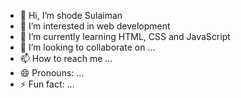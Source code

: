 - 👋 Hi, I’m shode Sulaiman 
- 👀 I’m interested in web development 
- 🌱 I’m currently learning HTML, CSS and JavaScript 
- 💞️ I’m looking to collaborate on ...
- 📫 How to reach me ...
- 😄 Pronouns: ...
- ⚡ Fun fact: ...

<!---
showdex/showdex is a ✨ special ✨ repository because its `README.md` (this file) appears on your GitHub profile.
You can click the Preview link to take a look at your changes.
--->
